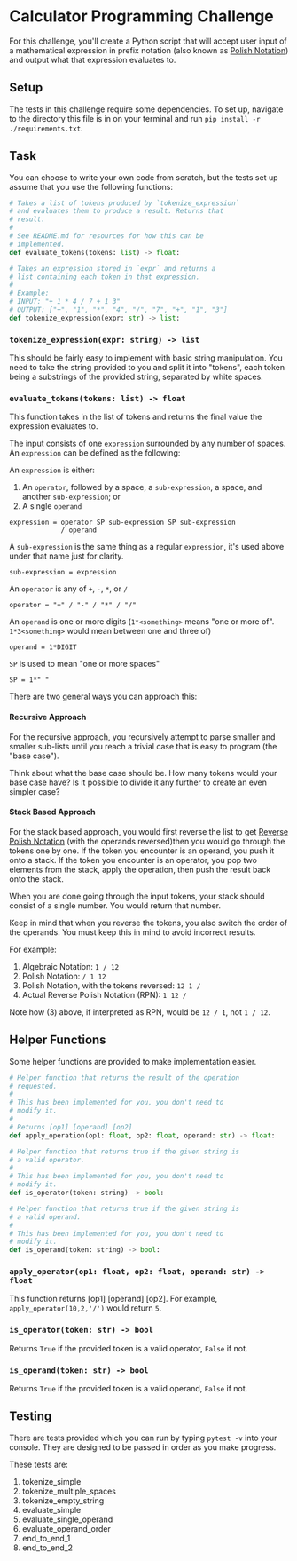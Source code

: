 # Calculator Programming Challenge

For this challenge, you'll create a Python script that will accept user input
of a mathematical expression in prefix notation \(also known as
[Polish Notation](https://en.wikipedia.org/wiki/Polish_notation)\) and output
what that expression evaluates to.

## Setup

The tests in this challenge require some dependencies. To set up, navigate to the
directory this file is in on your terminal and run
`pip install -r ./requirements.txt`.

## Task

You can choose to write your own code from scratch, but the tests set up assume
that you use the following functions:

```py
# Takes a list of tokens produced by `tokenize_expression`
# and evaluates them to produce a result. Returns that
# result.
# 
# See README.md for resources for how this can be 
# implemented.
def evaluate_tokens(tokens: list) -> float:

# Takes an expression stored in `expr` and returns a
# list containing each token in that expression.
# 
# Example: 
# INPUT: "+ 1 * 4 / 7 + 1 3" 
# OUTPUT: ["+", "1", "*", "4", "/", "7", "+", "1", "3"] 
def tokenize_expression(expr: str) -> list:
```

### `tokenize_expression(expr: string) -> list`

This should be fairly easy to implement with basic string manipulation. You need to
take the string provided to you and split it into "tokens", each token being a
substrings of the provided string, separated by white spaces. 

### `evaluate_tokens(tokens: list) -> float`

This function takes in the list of tokens and returns the final value the expression
evaluates to.

The input consists of one `expression` surrounded by any number of spaces. An
`expression` can be defined as the following:

An `expression` is either:
1. An `operator`, followed by a space, a `sub-expression`, a space, and another
`sub-expression`; or
2. A single `operand` 

```
expression = operator SP sub-expression SP sub-expression
             / operand
```

A `sub-expression` is the same thing as a regular `expression`, it's used above under
that name just for clarity.

```
sub-expression = expression
```

An `operator` is any of `+`, `-`, `*`, or `/`

```
operator = "+" / "-" / "*" / "/"
```

An `operand` is one or more digits (`1*<something>` means "one or more of".
`1*3<something>` would mean between one and three of)

```
operand = 1*DIGIT
```

`SP` is used to mean "one or more spaces"

```
SP = 1*" "
```

There are two general ways you can approach this:

#### Recursive Approach

For the recursive approach, you recursively attempt to parse smaller and smaller
sub-lists until you reach a trivial case that is easy to program (the "base case").

Think about what the base case should be. How many tokens would your base case
have? Is it possible to divide it any further to create an even simpler case?

#### Stack Based Approach

For the stack based approach, you would first reverse the list to get
[Reverse Polish Notation](https://en.wikipedia.org/wiki/Reverse_Polish_notation)
\(with the operands reversed\)then you would go through the tokens one by one.
If the token you encounter is an operand, you push it onto a stack. If the token
you encounter is an operator, you pop two elements from the stack, apply the
operation, then push the result back onto the stack.

When you are done going through the input tokens, your stack should consist of a
single number. You would return that number.

Keep in mind that when you reverse the tokens, you also switch the order of the
operands. You must keep this in mind to avoid incorrect results.

For example:

1. Algebraic Notation: `1 / 12`
2. Polish Notation: `/ 1 12`
3. Polish Notation, with the tokens reversed: `12 1 /`
4. Actual Reverse Polish Notation (RPN): `1 12 /`

Note how (3) above, if interpreted as RPN, would be `12 / 1`, not `1 / 12`. 

## Helper Functions

Some helper functions are provided to make implementation easier.

```py
# Helper function that returns the result of the operation
# requested.
# 
# This has been implemented for you, you don't need to 
# modify it.
# 
# Returns [op1] [operand] [op2]
def apply_operation(op1: float, op2: float, operand: str) -> float:

# Helper function that returns true if the given string is
# a valid operator.
# 
# This has been implemented for you, you don't need to 
# modify it.
def is_operator(token: string) -> bool:

# Helper function that returns true if the given string is
# a valid operand.
# 
# This has been implemented for you, you don't need to 
# modify it.
def is_operand(token: string) -> bool:
```

### `apply_operator(op1: float, op2: float, operand: str) -> float`

This function returns \[op1\] \[operand\] \[op2\]. For example,
`apply_operator(10,2,'/')` would return `5`.

### `is_operator(token: str) -> bool`

Returns `True` if the provided token is a valid operator, `False` if not.

### `is_operand(token: str) -> bool`

Returns `True` if the provided token is a valid operand, `False` if not.

## Testing

There are tests provided which you can run by typing `pytest -v` into your console.
They are designed to be passed in order as you make progress.

These tests are:

1. tokenize_simple
2. tokenize_multiple_spaces
3. tokenize_empty_string
4. evaluate_simple
5. evaluate_single_operand
6. evaluate_operand_order
7. end_to_end_1
8. end_to_end_2


